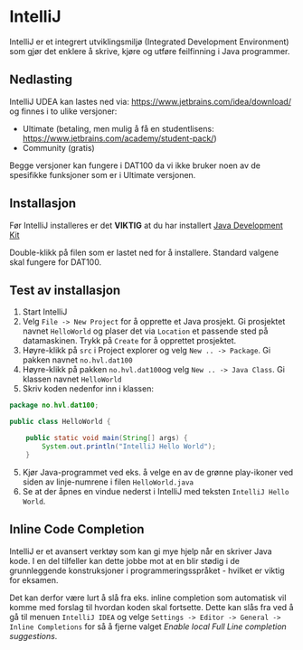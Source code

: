 # IntelliJ

IntelliJ er et integrert utviklingsmiljø (Integrated Development Environment) som gjør det enklere å skrive, kjøre og utføre feilfinning i Java programmer.

## Nedlasting

IntelliJ UDEA kan lastes ned via: https://www.jetbrains.com/idea/download/ og finnes i to ulike versjoner:

- Ultimate (betaling, men mulig å få en studentlisens: https://www.jetbrains.com/academy/student-pack/) 
- Community (gratis)

Begge versjoner kan fungere i DAT100 da vi ikke bruker noen av de spesifikke funksjoner som er i Ultimate versjonen.

## Installasjon

Før IntelliJ installeres er det **VIKTIG** at du har installert [Java Development Kit](https://github.com/dat100hib/dat100public/blob/master/installasjon/jdk.md) 

Double-klikk på filen som er lastet ned for å installere. Standard valgene skal fungere for DAT100.

## Test av installasjon

1. Start IntelliJ
2. Velg `File -> New Project` for å opprette et Java prosjekt. Gi prosjektet navnet `HelloWorld` og plaser det via `Location` et passende sted på datamaskinen. Trykk på `Create` for å opprettet prosjektet.
3. Høyre-klikk på `src` i Project explorer og velg `New .. -> Package`. Gi pakken navnet `no.hvl.dat100`
3. Høyre-klikk på pakken `no.hvl.dat100`og velg `New .. -> Java Class`. Gi klassen navnet `HelloWorld`
4. Skriv koden nedenfor inn i klassen:

```java
package no.hvl.dat100;

public class HelloWorld {

    public static void main(String[] args) {
        System.out.println("IntelliJ Hello World");
    }

```

5. Kjør Java-programmet ved eks. å velge en av de grønne play-ikoner ved siden av linje-numrene i filen `HelloWorld.java`
6. Se at der åpnes en vindue nederst i IntelliJ med teksten `IntelliJ Hello World`.

## Inline Code Completion

IntelliJ er et avansert verktøy som kan gi mye hjelp når en skriver Java kode. I en del tilfeller kan dette jobbe mot at en blir stødig i de grunnleggende konstruksjoner i programmeringsspråket - hvilket er viktig for eksamen.

Det kan derfor være lurt å slå fra eks. inline completion som automatisk vil komme med forslag til hvordan koden skal fortsette. Dette kan slås fra ved å gå til menuen `IntelliJ IDEA` og velge `Settings -> Editor -> General -> Inline Completions` for så å fjerne valget *Enable local Full Line completion suggestions*.